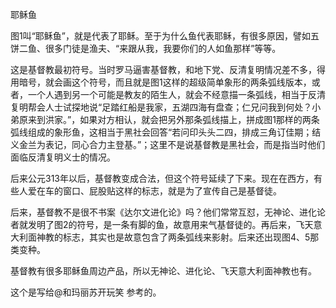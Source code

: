耶稣鱼

图1叫“耶稣鱼”，就是代表了耶稣。至于为什么鱼代表耶稣，有很多原因，譬如五饼二鱼、很多门徒是渔夫、“来跟从我，我要你们的人如鱼那样”等等。

这是基督教最初符号。当时罗马逼害基督教，和地下党、反清复明情况差不多，得用暗号，就会画这个符号，而且就是图1这样的超级简单象形的两条弧线版本，或者，一个人遇到另一个可能是教友的陌生人，就会不经意描一条弧线，相当于反清复明帮会人士试探地说“足踏红船是我家，五湖四海有盘查；仁兄问我到何处？小弟原来到洪家。”，如果对方相认，就会把另外那条弧线描上，拼成图1那样的两条弧线组成的象形鱼，这相当于黑社会回答“若问印头头二四，排成三角订佳期；结义金兰为表记，同心合力主登基。”；这里不是说基督教是黑社会，而是指当时他们面临反清复明义士的情况。

后来公元313年以后，基督教变成合法，但这个符号延续了下来。现在在西方，有些人爱在车的窗口、屁股贴这样的标志，就是为了宣传自己是基督徒。

后来，基督教不是很不书案《达尔文进化论》吗？他们常常互怼，无神论、进化论者就发明了图2的符号，是一条有脚的鱼，故意用来气基督徒的。再后来，飞天意大利面神教的标志，其实也是故意包含了两条弧线来影射。后来还出现图4、5那类变种。

基督教有很多耶稣鱼周边产品，所以无神论、进化论、飞天意大利面神教也有。

这个是写给@和玛丽苏开玩笑 参考的。
